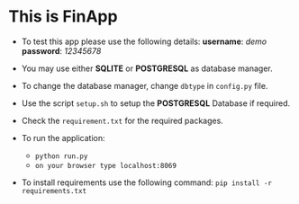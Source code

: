 # This is FinApp

* To test this app please use the following details:
  **username**: _demo_   
  **password**: _12345678_

* You may use either **SQLITE** or **POSTGRESQL** as database manager.
* To change the database manager, change `dbtype` in `config.py` file.

* Use the script `setup.sh` to setup the **POSTGRESQL** Database if required.

* Check the `requirement.txt` for the required packages.

* To run the application:
    * `python run.py`
    * `on your browser type localhost:8069`


* To install requirements use the following command:
  `pip install -r requirements.txt`
